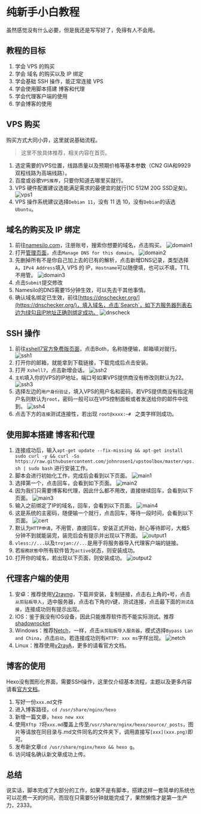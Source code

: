 # 纯新手小白教程

虽然感觉没有什么必要，但是我还是写写好了，免得有人不会用。

## 教程的目标

1. 学会 VPS 的购买
2. 学会 域名 的购买以及 IP 绑定
3. 学会基础 SSH 操作，能正常连接 VPS
4. 学会使用脚本搭建 博客和代理
5. 学会代理客户端的使用
6. 学会博客的使用

## VPS 购买

购买方式大同小异，这里就说基础流程。

> 这里不放具体推荐，相关内容在首页。

1. 选定需要的VPS位置，线路质量以及预期价格等基本参数（CN2 GIA和9929双程线路为高端线路）。
2. 百度或谷歌`VPS推荐`，只要你知道去哪里买就行。
3. VPS 硬件配置建议选能满足需求的最便宜的就行(1C 512M 20G SSD足矣)。
![vps1](images/vps1.png)
4. VPS 操作系统建议选择`Debian 11`，没有 11 选 10，没有`Debian`的话选`Ubuntu`。

## 域名的购买及 IP 绑定

1. 前往[namesilo.com](https://www.namesilo.com/?rid=685fb47qi)，注册账号，搜索你想要的域名，点击购买。
![domain1](images/domain1.png)
2. 打开[管理页面](https://www.namesilo.com/account_domains.php)，点击`Manage DNS for this domain`。
![domain2](images/domain2.png)
3. 先删掉所有不是你自己加上去的已有的解析，点击新增DNS记录，类型选择`A`，`IPv4 Address`填入 VPS 的 IP，`Hostname`可以随便填，也可以不填，TTL不用管。
![domain3](images/domain3.png)
4. 点击`Submit`提交修改
5. Namesilo的DNS需要15分钟生效，可以先去干其他事情。
6. 确认域名绑定已生效，前往[https://dnschecker.org/](https://dnschecker.org/)，填入域名，点击`Search`，如下方服务器列表右边为绿勾且IP地址正确则绑定成功。
![dnscheck](images/dnscheck.png)


## SSH 操作

1. 前往[xshell7官方免费版页面](https://www.netsarang.com/en/free-for-home-school/)，点击Both，名称随便输，邮箱填对就行。
![ssh1](images/ssh1.png)
2. 打开你的邮箱，就能拿到下载链接，下载完成后点击安装。
3. 打开 `Xshell7`，点击新增会话。
![ssh2](images/ssh2.png)
4. `主机`填入你的VPS的IP地址，端口号如果VPS提供商没有修改则默认为22。
![ssh3](images/ssh3.png)
5. 选择左边的`用户身份验证`，填入VPS的用户名和密码，若VPS提供商没有指定用户名则默认为`root`，密码一般可以在VPS控制面板或者发送给你的邮件中找到。
![ssh4](images/ssh4.png)
6. 点击下方的`连接`测试连接性，若出现 `root@xxxx:~# ` 之类字样则成功。

## 使用脚本搭建 博客和代理

1. 连接成功后，输入`apt-get update --fix-missing && apt-get install sudo curl -y && curl -Ss https://raw.githubusercontent.com/johnrosen1/vpstoolbox/master/vps.sh | sudo bash` 进行安装工作。
2. 脚本会进行初始化工作，完成后会看到以下页面。
![main1](images/main1.png)
3. 选择第一个，点击回车，会看到如下页面。
![main2](images/main2.png)
4. 因为我们只需要博客和代理，因此什么都不用改，直接继续回车，会看到以下页面。
![main3](images/main3.png)
5. 输入之前绑定了IP的域名，回车，会看到以下页面。
![main4](images/main4.png)
6. 这是系统的主密码，随便输一个就行，点击回车，等待一段时间，会看到以下页面。
![cert](images/cert.png)
7. 默认为`HTTP申请`，不用管，直接回车，安装正式开始，耐心等待即可，大概5分钟不到就能装完，装完后会有提示并出现以下界面。
![output1](images/output1.png)
8. `vless://...`以及`trojan://...`是用于将服务器导入代理客户端的链接。
9. 若`服務狀態`中所有软件皆为`active`状态，则安装成功。
10. 打开你的域名，若出现以下页面，则安装成功。
![output2](images/output2.png)

## 代理客户端的使用

1. 安卓：推荐使用[V2rayng](https://github.com/2dust/v2rayNG)，下载并安装，复制链接，点击右上角的`+`号，点击`从剪贴板导入`，选中服务器，点击右下角的`V`键，测试连接，点击最下面的`测试连接`，连接成功则有提示出现。
2. IOS：鉴于我没有IOS设备，因此只能推荐软件而不能实际测试。推荐[shadowrocket](https://apps.apple.com/us/app/shadowrocket/id932747118)
3. Windows：推荐[Netch](https://github.com/NetchX/Netch)，一样，点击`从剪贴板导入服务器`，模式选择`Bypass Lan and China`，点击`启动`，若连接成功则有`HTTP: xxx ms`字样出现。
![netch](images/netch.png)
4. Linux：推荐使用[v2rayA](https://github.com/v2rayA/v2rayA)，更多的请看官方文档。

## 博客的使用

Hexo没有图形化界面，需要SSH操作，这里仅介绍基本流程，主题以及更多内容请看[官方文档](https://hexo.io/zh-cn/)。

1. 写好一份`xxx.md`文件
2. 进入博客路径，`cd /usr/share/nginx/hexo`
3. 新增一篇文章，`hexo new xxx`
4. 使用`Xftp 7`将`xxx.md`覆盖上传至`/usr/share/nginx/hexo/source/_posts`，图片等请放在同目录与.md文件同名的文件夹下，调用直接写`[xxx](xxx.png)`即可。
5. 发布新文章`cd /usr/share/nginx/hexo && hexo g`。
6. 访问域名确认新文章成功上传。

## 总结

说实话，脚本完成了大部分的工作，如果不是有脚本，搭建这样一套简单的系统也可以花费一天的时间，而现在只需要5分钟就能完成了，果然懒惰才是第一生产力，2333。